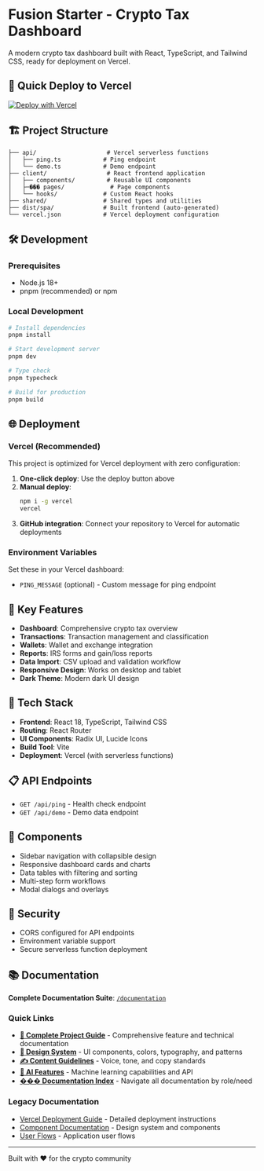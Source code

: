 # Fusion Starter - Crypto Tax Dashboard

A modern crypto tax dashboard built with React, TypeScript, and Tailwind CSS, ready for deployment on Vercel.

## 🚀 Quick Deploy to Vercel

[![Deploy with Vercel](https://vercel.com/button)](https://vercel.com/new/clone?repository-url=https://github.com/yourusername/yourrepo)

## 🏗️ Project Structure

```
├── api/                    # Vercel serverless functions
│   ├── ping.ts            # Ping endpoint
│   └── demo.ts            # Demo endpoint
├── client/                 # React frontend application
│   ├── components/         # Reusable UI components
│   ├─��� pages/             # Page components
│   └── hooks/             # Custom React hooks
├── shared/                # Shared types and utilities
├── dist/spa/              # Built frontend (auto-generated)
└── vercel.json            # Vercel deployment configuration
```

## 🛠️ Development

### Prerequisites

- Node.js 18+
- pnpm (recommended) or npm

### Local Development

```bash
# Install dependencies
pnpm install

# Start development server
pnpm dev

# Type check
pnpm typecheck

# Build for production
pnpm build
```

## 🌐 Deployment

### Vercel (Recommended)

This project is optimized for Vercel deployment with zero configuration:

1. **One-click deploy**: Use the deploy button above
2. **Manual deploy**:
   ```bash
   npm i -g vercel
   vercel
   ```
3. **GitHub integration**: Connect your repository to Vercel for automatic deployments

### Environment Variables

Set these in your Vercel dashboard:

- `PING_MESSAGE` (optional) - Custom message for ping endpoint

## 📁 Key Features

- **Dashboard**: Comprehensive crypto tax overview
- **Transactions**: Transaction management and classification
- **Wallets**: Wallet and exchange integration
- **Reports**: IRS forms and gain/loss reports
- **Data Import**: CSV upload and validation workflow
- **Responsive Design**: Works on desktop and tablet
- **Dark Theme**: Modern dark UI design

## 🔧 Tech Stack

- **Frontend**: React 18, TypeScript, Tailwind CSS
- **Routing**: React Router
- **UI Components**: Radix UI, Lucide Icons
- **Build Tool**: Vite
- **Deployment**: Vercel (with serverless functions)

## 📋 API Endpoints

- `GET /api/ping` - Health check endpoint
- `GET /api/demo` - Demo data endpoint

## 🎨 Components

- Sidebar navigation with collapsible design
- Responsive dashboard cards and charts
- Data tables with filtering and sorting
- Multi-step form workflows
- Modal dialogs and overlays

## 🔐 Security

- CORS configured for API endpoints
- Environment variable support
- Secure serverless function deployment

## 📚 Documentation

**Complete Documentation Suite**: [`/documentation`](./documentation/)

### Quick Links

- **[📖 Complete Project Guide](./documentation/README.md)** - Comprehensive feature and technical documentation
- **[🎨 Design System](./documentation/DESIGN_SYSTEM.md)** - UI components, colors, typography, and patterns
- **[✍️ Content Guidelines](./documentation/UX_COPYWRITING_GUIDE.md)** - Voice, tone, and copy standards
- **[🤖 AI Features](./documentation/AI_FEATURES.md)** - Machine learning capabilities and API
- **[��� Documentation Index](./documentation/INDEX.md)** - Navigate all documentation by role/need

### Legacy Documentation

- [Vercel Deployment Guide](./VERCEL_DEPLOYMENT.md) - Detailed deployment instructions
- [Component Documentation](./DESIGN_SYSTEM.md) - Design system and components
- [User Flows](./USER_FLOWS.md) - Application user flows

---

Built with ❤️ for the crypto community
